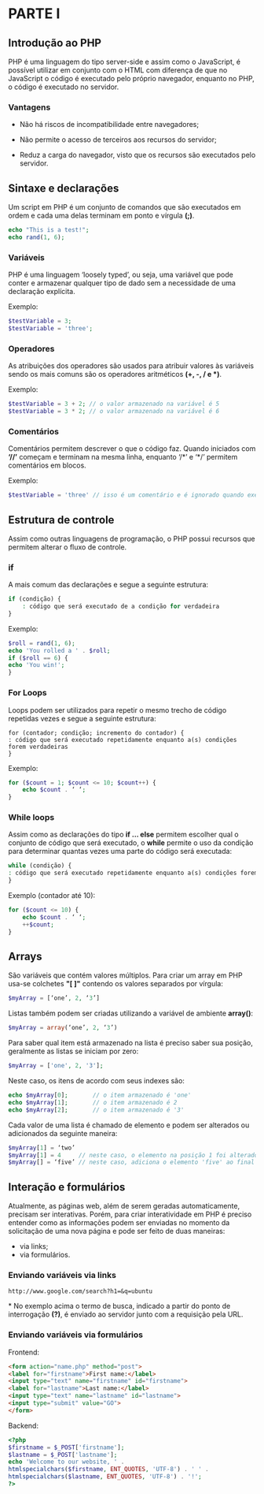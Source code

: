 # PARTE I

## Introdução ao PHP

PHP é uma linguagem do tipo server-side e assim como o JavaScript, é possível utilizar em conjunto com o HTML com diferença de que no JavaScript o código é executado pelo próprio navegador, enquanto no PHP, o código é executado no servidor.

### Vantagens

* Não há riscos de incompatibilidade entre navegadores;

* Não permite o acesso de terceiros aos recursos do servidor;

* Reduz a carga do navegador, visto que os recursos são executados pelo servidor.

## Sintaxe e declarações

Um script em PHP é um conjunto de comandos que são executados em ordem e cada uma delas terminam em ponto e vírgula **(;)**.

```php
echo "This is a test!";
echo rand(1, 6);
```

### Variáveis

PHP é uma linguagem ‘loosely typed’, ou seja, uma variável que pode conter e armazenar qualquer tipo de dado sem a necessidade de uma declaração explícita.

Exemplo:

```php
$testVariable = 3;
$testVariable = 'three';
```

### Operadores

As atribuições dos operadores são usados para atribuir valores às variáveis sendo os mais comuns são os operadores aritméticos **(+, -, / e *)**.

Exemplo:

```php
$testVariable = 3 + 2; // o valor armazenado na variável é 5
$testVariable = 3 * 2; // o valor armazenado na variável é 6
```

### Comentários

Comentários permitem descrever o que o código faz. Quando iniciados com **‘//’** começam e terminam na mesma linha, enquanto ‘/\*’ e ‘\*/’ permitem comentários em blocos.

Exemplo:

```php
$testVariable = 'three' // isso é um comentário e é ignorado quando executado
```

## Estrutura de controle

Assim como outras linguagens de programação, o PHP possui recursos que permitem alterar o fluxo de controle.

### if

A mais comum das declarações e segue a seguinte estrutura:

```php
if (condição) {
    : código que será executado de a condição for verdadeira
}
```

Exemplo:

```php
$roll = rand(1, 6);
echo 'You rolled a ' . $roll;
if ($roll == 6) {
echo 'You win!';
}
```

### For Loops

Loops podem ser utilizados para repetir o mesmo trecho de código repetidas vezes e segue a seguinte estrutura:

```
for (contador; condição; incremento do contador) {
: código que será executado repetidamente enquanto a(s) condições forem verdadeiras
}
```

Exemplo:

```php
for ($count = 1; $count <= 10; $count++) {
    echo $count . ‘ ‘;
}
```

### While loops

Assim como as declarações do tipo **if … else** permitem escolher qual o conjunto de código que será executado, o **while** permite o uso da condição para determinar quantas vezes uma parte do código será executada:

```php
while (condição) {
: código que será executado repetidamente enquanto a(s) condições forem verdadeiras
}
```

Exemplo (contador até 10):

```php
for ($count <= 10) {
    echo $count . ‘ ‘;
    ++$count;
}
```

## Arrays

São variáveis que contém valores múltiplos. Para criar um array em PHP usa-se colchetes **"[ ]"** contendo os valores separados por vírgula:

```php
$myArray = [‘one’, 2, ‘3’]
```

Listas também podem ser criadas utilizando a variável de ambiente **array()**:

```php
$myArray = array(‘one’, 2, ‘3’)
```

Para saber qual item está armazenado na lista é preciso saber sua posição, geralmente as listas se iniciam por zero:

```php
$myArray = ['one', 2, '3'];

```

Neste caso, os itens de acordo com seus indexes são:

```php
echo $myArray[0];       // o item armazenado é 'one'
echo $myArray[1];       // o item armazenado é 2
echo $myArray[2];       // o item armazenado é '3'
```

Cada valor de uma lista é chamado de elemento e podem ser alterados ou adicionados da seguinte maneira:

```php
$myArray[1] = ‘two’
$myArray[1] = 4     // neste caso, o elemento na posição 1 foi alterado de 'two' para 4
$myArray[] = ‘five’ // neste caso, adiciona o elemento 'five' ao final da lista
```

## Interação e formulários

Atualmente, as páginas web, além de serem geradas automaticamente, precisam ser interativas. Porém, para criar interatividade em PHP é preciso entender como as informações podem ser enviadas no momento da solicitação de uma nova página e pode ser feito de duas maneiras:

* via links;
* via formulários.

### Enviando variáveis via links

```
http://www.google.com/search?h1=&q=ubuntu
```

\* No exemplo acima o termo de busca, indicado a partir do ponto de interrogação **(?)**, é enviado ao servidor junto com a requisição pela URL.

### Enviando variáveis via formulários

Frontend:

```html
<form action="name.php" method="post">
<label for="firstname">First name:</label>
<input type="text" name="firstname" id="firstname">
<label for="lastname">Last name:</label>
<input type="text" name="lastname" id="lastname">
<input type="submit" value="GO">
</form>
```

Backend:

```php
<?php
$firstname = $_POST['firstname'];
$lastname = $_POST['lastname'];
echo 'Welcome to our website, ' .
htmlspecialchars($firstname, ENT_QUOTES, 'UTF-8') . ' ' .
htmlspecialchars($lastname, ENT_QUOTES, 'UTF-8') . '!';
?>
```
